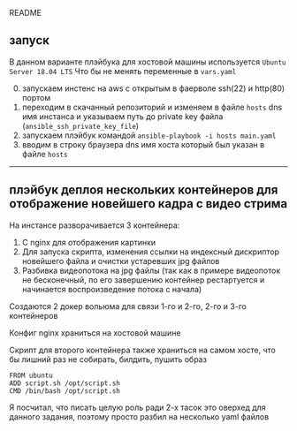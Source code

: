README

запуск
-----------------

В данном варианте плэйбука для хостовой машины используется  `Ubuntu Server 18.04 LTS`
Что бы не менять переменные в `vars.yaml`


0. запускаем инстенс на aws c открытым в фаерволе ssh(22) и http(80) портом
1. переходим в скачанный репозиторий и изменяем в файле `hosts` dns имя инстанса и указываем путь до private key файла (`ansible_ssh_private_key_file`)
2. запускаем плэйбук командой `ansible-playbook -i hosts main.yaml`
3. вводим в строку браузера dns имя хоста который был указан в файле `hosts`

-----------------
## плэйбук деплоя нескольких контейнеров для отображение новейшего кадра с видео стрима
На инстансе разворачивается 3 контейнера:
1) C nginx для отображения картинки
2) Для запуска скрипта, изменения ссылки на индексный дискриптор новейшего файла и очистки устаревших jpg файлов
3) Разбивка видеопотока на jpg файлы (так как в примере видеопоток не бесконечный, по его завершению контейнер рестартуется и начинается воспроизведение потока с начала)

Создаются 2 докер вольюма для связи 1-го и 2-го, 2-го и 3-го контейнеров

Конфиг nginx храниться на хостовой машине

Скрипт для второго контейнера также храниться на самом хосте, что бы лишний раз не собирать, билдить, пушить образ

```
FROM ubuntu
ADD script.sh /opt/script.sh
CMD /bin/bash /opt/script.sh
```
Я посчитал, что писать целую роль ради 2-х тасок это оверхед для данного задания, поэтому просто разбил на несколько yaml файлов
